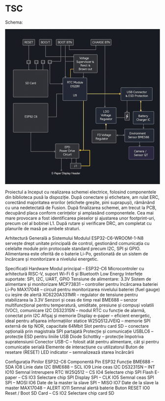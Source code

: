 # TSC

Schema:

![Diagrama Bloc](Images/SCHEMA.png)


Proiectul a început cu realizarea schemei electrice, folosind componentele din biblioteca pusă la dispoziție. După conectare și etichetare, am rulat ERC, corectând majoritatea erorilor (etichete greșite, pini suprapuși), rămânând cu una nedetectată de Fusion.
După finalizarea schemei, am trecut la PCB, decupând placa conform cerințelor și amplasând componentele. Cea mai mare provocare a fost identificarea pieselor și ajustarea unor footprint-uri, precum cel al bobinei L1. După rutare și verificare DRC, am completat cu planurile de masă pe ambele straturi.

Arhitectură Generală a Sistemului
Modulul ESP32-C6-WROOM-1-N8 servește drept unitate principală de control, gestionând comunicația cu celelalte module prin protocoale standard precum I2C, SPI și GPIO. Alimentarea este oferită de o baterie Li-Po, gestionată de un sistem de încărcare și monitorizare a nivelului energetic.

Specificații Hardware
Modul principal – ESP32-C6
Microcontroler cu arhitectură RISC-V, suport Wi-Fi 6 și Bluetooth Low Energy
Interfețe suportate: SPI, I2C, UART, GPIO
Tensiune de alimentare: 3.3V
Sistem de alimentare și monitorizare
MCP73831 – controller pentru încărcarea bateriei Li-Po
MAX17048 – circuit pentru monitorizarea nivelului bateriei (fuel gauge) cu ieșire de alertă
XC6220A331MR – regulator de tensiune pentru stabilizarea la 3.3V
Senzori și ceas de timp real
BME688 – senzor multifuncțional pentru temperatură, umiditate, presiune și compuși volatili (VOC), comunicare I2C
DS3231SN – modul RTC cu funcție de alarmă, conectat prin I2C
Afișaj și memorie
Display e-paper – eficient energetic, ideal pentru afișarea informațiilor statice
W25Q512JVEIQ – memorie SPI externă de tip NOR, capacitate 64Mbit
Slot pentru card SD – conectare opțională prin magistrala SPI partajată
Protecție și comunicație
USBLC6 – protecție ESD pentru liniile USB
Diode Schottky – protecție împotriva supratensiunii
Conector USB-C – folosit atât pentru alimentare, cât și pentru comunicație serială
Elemente de interacțiune cu utilizatorul
Buton de resetare (RESET)
LED indicator – semnalizează starea încărcării

Configurația Pinilor ESP32-C6
Componentă	Pin ESP32	Funcție
BME688 – SDA	IO8	Linie date I2C
BME688 – SCL	IO9	Linie ceas I2C
DS3231SN – INT	IO10	Semnal întrerupere RTC
W25Q512 – CS	IO4	Selectare chip SPI Flash
E-paper – CS	IO3	Selectare chip SPI Display
SPI – CLK	IO5	Semnal ceas SPI
SPI – MOSI	IO6	Date de la master la slave
SPI – MISO	IO7	Date de la slave la master
MAX17048 – ALERT	IO11	Semnal alertă baterie
Buton RESET	IO0	Reset / Boot
SD Card – CS	IO2	Selectare chip card SD

